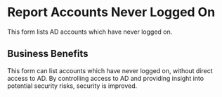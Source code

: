 # Report Accounts Never Logged On

This form lists AD accounts which have never logged on.

## Business Benefits

This form can list accounts which have never logged on, without direct access to AD. By controlling access to AD and providing insight into potential security risks, security is improved.
